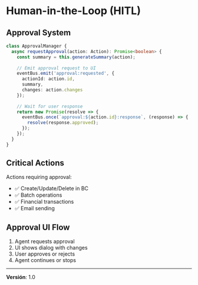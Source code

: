 # Human-in-the-Loop (HITL)

## Approval System

```typescript
class ApprovalManager {
  async requestApproval(action: Action): Promise<boolean> {
    const summary = this.generateSummary(action);
    
    // Emit approval request to UI
    eventBus.emit('approval:requested', {
      actionId: action.id,
      summary,
      changes: action.changes
    });
    
    // Wait for user response
    return new Promise(resolve => {
      eventBus.once(`approval:${action.id}:response`, (response) => {
        resolve(response.approved);
      });
    });
  }
}
```

## Critical Actions

Actions requiring approval:
- ✅ Create/Update/Delete in BC
- ✅ Batch operations
- ✅ Financial transactions
- ✅ Email sending

## Approval UI Flow

1. Agent requests approval
2. UI shows dialog with changes
3. User approves or rejects
4. Agent continues or stops

---

**Versión**: 1.0
